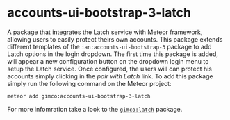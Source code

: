 # accounts-ui-bootstrap-3-latch

A package that integrates the Latch service with Meteor framework, allowing users to easily protect theirs own accounts. This package extends different templates of the `ian:accounts-ui-bootstrap-3` package to add Latch options in the login dropdown. The first time this package is added, will appear a new configuration button on the dropdown login menu to setup  the Latch service. Once configured, the users will can protect his accounts simply clicking in the *pair with Latch* link. To add this package simply run the following command on the Meteor project:

~~~~
meteor add gimco:accounts-ui-bootstrap-3-latch
~~~~

For more infomration take a look to the [`gimco:latch`](https://github.com/gimco/meteor-latch) package.